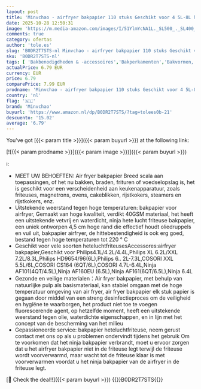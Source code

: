 ```yaml
---
layout: post
title: 'Minvchao - airfryer bakpapier 110 stuks Geschikt voor 4 5L-8L heteluchtfriteuse BPA-vrij 20-24cm airfryer accessoires Compatibel met COSORI Airfryer Cecotec Philips'
date: 2025-10-28 12:50:31
image: 'https://m.media-amazon.com/images/I/51YlmYcNA1L._SL500_._SL400_.jpg'
comments: true
category: ofertas
author: 'tole.es'
slug: 'B0DR2T7STS-nl Minvchao - airfryer bakpapier 110 stuks Geschikt voor 4...'
sku: 'B0DR2T7STS-nl'
tags: [ 'Bakbenodigdheden & -accessoires','Bakperkamenten','Bakvormen, platen & accessoires','Keuken & eetkamer','Wonen & keuken','minvchao','🇳🇱', ]
actualPrice: 6.79 EUR
currency: EUR
price: 6.79
comparePrice: 7.99 EUR
prodname: 'Minvchao - airfryer bakpapier 110 stuks Geschikt voor 4 5L-8L heteluchtfriteuse BPA-vrij 20-24cm airfryer accessoires Compatibel met COSORI Airfryer Cecotec Philips'
country: 'nl'
flag: '🇳🇱'
brand: 'Minvchao'
buyurl: 'https://www.amazon.nl/dp/B0DR2T7STS/?tag=tolees0b-21'
descuento: '15.02'
average: '6.79'
---
```


You've got [{{< param title >}}]({{< param buyurl >}}) at the following link:

[![{{< param prodname >}}]({{< param image >}})]({{< param buyurl >}})

ℹ️:

- MEET UW BEHOEFTEN: Air fryer bakpapier Breed scala aan toepassingen, of het nu bakken, braden, frituren of voedselopslag is, het is geschikt voor een verscheidenheid aan keukenapparatuur, zoals friteuses, magnetrons, ovens, cakeblikken, rijstkokers, steamers en rijstkokers, enz.
- Uitstekende weerstand tegen hoge temperaturen: bakpapier voor airfryer, Gemaakt van hoge kwaliteit, verdikt 40GSM materiaal, het heeft een uitstekende vetvrij en waterdicht, ninja hete lucht friteuse bakpapier, een uniek ontworpen 4,5 cm hoge rand die effectief houdt oliedruppels en vuil uit, bakpapier airfryer, de hittebestendigheid is ook erg goed, bestand tegen hoge temperaturen tot 220 ° C
- Geschikt voor vele soorten heteluchtfriteusesAccessores:airfryer bakpapier,Geschikt voor Philips4.1L/4.2L/4.4L,Philips XL 6.2L/XXL 7.2L/8.3L,Philips HD9654/96(6L),Philips 6.. 2L-7.3L,COSORI XXL 5.5L/6L,COSORI CS164 (6QT/6L),COSORI 4.7L-6.4L,Ninja AF101(4QT/4.5L),Ninja AF160EU (6.5L),Ninja AF161(6QT/6.5L),Ninja 6.4L
- Gezonde en veilige materialen：Air fryer bakpapier, met behulp van natuurlijke pulp als basismateriaal, kan stabiel omgaan met de hoge temperatuur omgeving van air fryer, air fryer bakpapier elk stuk papier is gegaan door middel van een streng desinfectieproces om de veiligheid en hygiëne te waarborgen, het product niet toe te voegen fluorescerende agent, op hetzelfde moment, heeft een uitstekende weerstand tegen olie, waterdichte eigenschappen, en in lijn met het concept van de bescherming van het milieu
- Gepassioneerde service: bakpapier heteluchtfriteuse, neem gerust contact met ons op als u problemen ondervindt tijdens het gebruik Om te voorkomen dat het ninja bakpapier verbrandt, moet u ervoor zorgen dat u het airfryer bakpapier niet in de friteuse legt terwijl de friteuse wordt voorverwarmd, maar wacht tot de friteuse klaar is met voorverwarmen voordat u het ninja bakpapier van de airfryer in de friteuse legt.

[🛒 Check the deal!!]({{< param buyurl >}})
{{<world>}}B0DR2T7STS{{</world>}}

